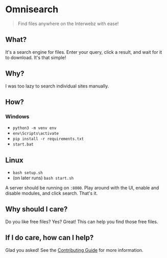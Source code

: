 # Omnisearch
> Find files anywhere on the Interwebz with ease!

## What?
It's a search engine for files. Enter your query, click a result, and wait for it to download. It's that simple!

## Why?
I was too lazy to search individual sites manually.

## How?

### Windows
- `python3 -m venv env`
- `env\Scripts\activate`
- `pip install -r requirements.txt`
- `start.bat`

## Linux
- `bash setup.sh`
- (on later runs) `bash start.sh`

A server should be running on `:8000`. Play around with the UI, enable and disable modules, and click search. That's it.

## Why should I care?
Do you like free files? Yes? Great! This can help you find those free files.

## If I do care, how can I help?
Glad you asked! See the [Contributing Guide](docs/CONTRIBUTING.md) for more information.
